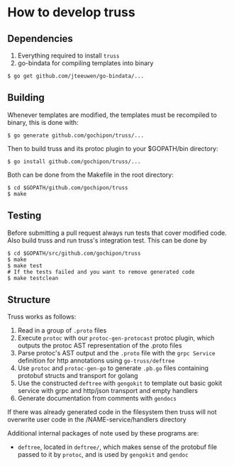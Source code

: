 # How to develop truss

## Dependencies

1. Everything required to install `truss`
2. go-bindata for compiling templates into binary
```
$ go get github.com/jteeuwen/go-bindata/...
```

## Building

Whenever templates are modified, the templates must be recompiled to binary,
this is done with:

```
$ go generate github.com/gochipon/truss/...
```

Then to build truss and its protoc plugin to your $GOPATH/bin directory:

```
$ go install github.com/gochipon/truss/...
```

Both can be done from the Makefile in the root directory:

```
$ cd $GOPATH/github.com/gochipon/truss
$ make
```

## Testing

Before submitting a pull request always run tests that cover modified code.
Also build truss and run truss's integration test. This can be done by

```
$ cd $GOPATH/src/github.com/gochipon/truss
$ make
$ make test
# If the tests failed and you want to remove generated code
$ make testclean
```

## Structure

Truss works as follows:

1. Read in a group of `.proto` files
2. Execute `protoc` with our `protoc-gen-protocast` protoc plugin, which
   outputs the protoc AST representation of the .proto files
3. Parse protoc's AST output and  the `.proto` file with the
   `grpc Service` definition for http annotations using `go-truss/deftree`
4. Use `protoc` and `protoc-gen-go` to generate `.pb.go` files containing
   protobuf structs and transport for golang
5. Use the constructed `deftree` with `gengokit` to template out basic gokit service with grpc
   and http/json transport and empty handlers
6. Generate documentation from comments with `gendocs`

If there was already generated code in the filesystem then truss will not
overwrite user code in the /NAME-service/handlers directory

Additional internal packages of note used by these programs are:

- `deftree`, located in `deftree/`, which makes sense of the protobuf file
  passed to it by `protoc`, and is used by `gengokit` and
  `gendoc`
